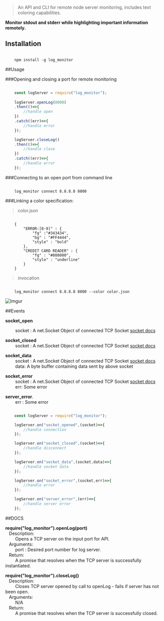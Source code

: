 

> An API and CLI for remote node server monitoring, includes text coloring capabilities.

**Monitor stdout and stderr while highlighting important information remotely.**


## Installation
```

	npm install -g log_monitor			

```

##Usage

###Opening and closing a port for remote monitoring 

```javascript

	const logServer = require("log_monitor");
	
	logServer.openLog(8000)
	.then(()=>{
		//handle open
	})	
	.catch((err)=>{
		//handle error
	});

	logServer.closeLog()			
	.then(()=>{
		//handle close
	})
	.catch((err)=>{
		//handle error
	});

```

###Connecting to an open port from command line

```

	log_monitor connect 8.8.8.8 8000

```

###Linking a color specification:

> color.json
```

	{
		"ERROR:[0-9]" : {
			"fg" :"#343434",
			"bg" : "#FF4444",									
			"style" : "bold"
		},
		"CREDIT CARD READER" : {
			"fg" : "#808000",
			"style" : "underline"
		}
	}

```

> invocation
```

	log_monitor connect 8.8.8.8 8000 --color color.json			

```

![Imgur](https://i.imgur.com/quo77oO.gif)

##Events

**socket_open**<br/> 

&nbsp; &nbsp; &nbsp;&nbsp; &nbsp;socket : A net.Socket Object of connected TCP Socket [socket docs](https://nodejs.org/api/net.html#net_class_net_socket)

**socket_closed**<br/>
 &nbsp; &nbsp; &nbsp;&nbsp; &nbsp;socket : A net.Socket Object of connected TCP Socket [socket docs](https://nodejs.org/api/net.html#net_class_net_socket)

**socket_data**<br/>
  &nbsp; &nbsp; &nbsp;&nbsp; &nbsp;socket : A net.Socket Object of connected TCP Socket [socket docs](https://nodejs.org/api/net.html#net_class_net_socket)</br>
   &nbsp; &nbsp; &nbsp;&nbsp; &nbsp;data: A byte buffer containing data sent by above socket

**socket_error**<br/> 
  &nbsp; &nbsp; &nbsp;&nbsp; &nbsp;socket : A net.Socket Object of connected TCP Socket [socket docs](https://nodejs.org/api/net.html#net_class_net_socket)</br>
   &nbsp; &nbsp; &nbsp;&nbsp; &nbsp;err: Some error

**server_error**.<br/>
    &nbsp; &nbsp; &nbsp;&nbsp; &nbsp;err : Some error

```javascript

	const logServer = require("log_monitor");	

	logServer.on("socket_opened",(socket)=>{
		//handle connection
	});

	logServer.on("socket_closed",(socket)=>{
		//handle disconnect
	});

	logServer.on("socket_data",(socket,data)=>{
		//handle socket data
	});

	logServer.on("socket_error",(socket,err)=>{
		//handle error
	});

	logServer.on("server_error",(err)=>{
		//handle server error
	});


```

##DOCS

**require("log_monitor").openLog(port)**<br/>
&nbsp; &nbsp;Description:<br/>
   &nbsp; &nbsp; &nbsp;&nbsp; &nbsp;Opens a TCP server on the input port for API.<br/>
&nbsp; &nbsp;Arguments:<br/>
    &nbsp; &nbsp; &nbsp;&nbsp; &nbsp;port : Desired port number for log server.<br/>
&nbsp; &nbsp;Return:<br/>
   &nbsp; &nbsp; &nbsp;&nbsp; &nbsp;A promise that resolves when the TCP server is successfully instantiated.


**require("log_monitor").closeLog()**<br/>
&nbsp; &nbsp;Description:<br/>
    &nbsp; &nbsp; &nbsp;&nbsp; &nbsp;Closes TCP server opened by call to openLog - fails if server has not been open.<br/>
&nbsp; &nbsp;Arguments:<br/>
&nbsp; &nbsp; &nbsp;&nbsp; &nbsp;N/A<br/>
&nbsp; &nbsp;Return:<br/>
&nbsp; &nbsp; &nbsp;&nbsp; &nbsp;A promise that resolves when the TCP server is successfully closed.


